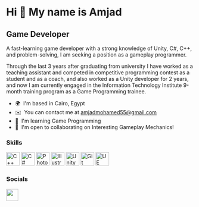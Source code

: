 Hi 👋 My name is Amjad
======================

Game Developer
--------------

A fast-learning game developer with a strong knowledge of Unity, C#, C++, and problem-solving, I am seeking a position as a gameplay programmer.

Through the last 3 years after graduating from university I have worked as a teaching assistant and competed in competitive programming contest as a student and as a coach, and also worked as a Unity developer for 2 years, and now I am currently engaged in the Information Technology Institute 9-month training program as a Game Programming trainee. 

*   🌍  I'm based in Cairo, Egypt
*   ✉️  You can contact me at [amjadmohamed55@gmail.com](mailto:amjadmohamed55@gmail.com)
*   🧠  I'm learning Game Programming
*   🤝  I'm open to collaborating on Interesting Gameplay Mechanics!

### Skills 
<p align="left">
<a href="https://docs.microsoft.com/en-us/cpp/?view=msvc-170" target="_blank" rel="noreferrer"><img src="https://raw.githubusercontent.com/danielcranney/readme-generator/main/public/icons/skills/cplusplus-colored.svg" width="36" height="36" alt="C++" /></a>
<a href="https://docs.microsoft.com/en-us/dotnet/csharp/" target="_blank" rel="noreferrer"><img src="https://raw.githubusercontent.com/danielcranney/readme-generator/main/public/icons/skills/csharp-colored.svg" width="36" height="36" alt="C#" /></a>
<a href="https://www.adobe.com/uk/products/photoshop.html" target="_blank" rel="noreferrer"><img src="https://raw.githubusercontent.com/danielcranney/readme-generator/main/public/icons/skills/photoshop-colored-dark.svg" width="36" height="36" alt="Photoshop" /></a>
<a href="adobe.com/uk/products/illustrator.html" target="_blank" rel="noreferrer"><img src="https://raw.githubusercontent.com/danielcranney/readme-generator/main/public/icons/skills/illustrator-colored-dark.svg" width="36" height="36" alt="Illustrator" /></a>
<a href="https://unity.com/" target="_blank" rel="noreferrer"><img src="https://cdn-icons-png.flaticon.com/512/5969/5969294.png" width="36" height="36" alt="Unity" /></a>
<a href="https://git-scm.com/" target="_blank" rel="noreferrer"><img src="https://git-scm.com/images/logos/downloads/Git-Icon-1788C.png" width="36" height="36" alt="Git" /></a>
<a href="https://www.unrealengine.com/en-US" target="_blank" rel="noreferrer"><img src="https://icon-library.com/images/unreal-icon/unreal-icon-7.jpg" width="36" height="36" alt="UE" /></a>
</p>

### Socials
<p align="left"> <a href="https://www.linkedin.com/in/amjadmohamed" target="_blank" rel="noreferrer"><img src="https://raw.githubusercontent.com/danielcranney/readme-generator/main/public/icons/socials/linkedin.svg" width="32" height="32" /></a></p>
